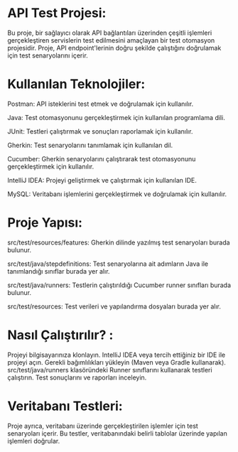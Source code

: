 # API Test Projesi: 

Bu proje, bir sağlayıcı olarak API bağlantıları üzerinden çeşitli işlemleri gerçekleştiren servislerin test edilmesini amaçlayan bir test otomasyon projesidir. Proje, API endpoint'lerinin doğru şekilde çalıştığını doğrulamak için test senaryolarını içerir.

# Kullanılan Teknolojiler:

Postman: API isteklerini test etmek ve doğrulamak için kullanılır.

Java: Test otomasyonunu gerçekleştirmek için kullanılan programlama dili.

JUnit: Testleri çalıştırmak ve sonuçları raporlamak için kullanılır.

Gherkin: Test senaryolarını tanımlamak için kullanılan dil.

Cucumber: Gherkin senaryolarını çalıştırarak test otomasyonunu gerçekleştirmek için kullanılır.

IntelliJ IDEA: Projeyi geliştirmek ve çalıştırmak için kullanılan IDE.

MySQL: Veritabanı işlemlerini gerçekleştirmek ve doğrulamak için kullanılır.


# Proje Yapısı:

src/test/resources/features: Gherkin dilinde yazılmış test senaryoları burada bulunur.

src/test/java/stepdefinitions: Test senaryolarına ait adımların Java ile tanımlandığı sınıflar burada yer alır.

src/test/java/runners: Testlerin çalıştırıldığı Cucumber runner sınıfları burada bulunur.

src/test/resources: Test verileri ve yapılandırma dosyaları burada yer alır.


# Nasıl Çalıştırılır? :

Projeyi bilgisayarınıza klonlayın.
IntelliJ IDEA veya tercih ettiğiniz bir IDE ile projeyi açın.
Gerekli bağımlılıkları yükleyin (Maven veya Gradle kullanarak).
src/test/java/runners klasöründeki Runner sınıflarını kullanarak testleri çalıştırın.
Test sonuçlarını ve raporları inceleyin.

# Veritabanı Testleri:

Proje ayrıca, veritabanı üzerinde gerçekleştirilen işlemler için test senaryoları içerir. Bu testler, veritabanındaki belirli tablolar üzerinde yapılan işlemleri doğrular.
